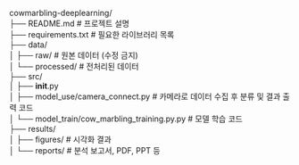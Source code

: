 cowmarbling-deeplearning/<br />
├── README.md                 # 프로젝트 설명<br />
├── requirements.txt          # 필요한 라이브러리 목록<br />
├── data/<br />
│   ├── raw/                   # 원본 데이터 (수정 금지)<br />
│   └── processed/             # 전처리된 데이터<br />
├── src/<br />
│   ├── __init__.py<br />
│   ├── model_use/camera_connect.py  # 카메라로 데이터 수집 후 분류 및 결과 출력 코드<br />
│   └── model_train/cow_marbling_training.py.py         # 모델 학습 코드<br />
├── results/<br />
│   ├── figures/               # 시각화 결과<br />
│   └── reports/               # 분석 보고서, PDF, PPT 등<br />
